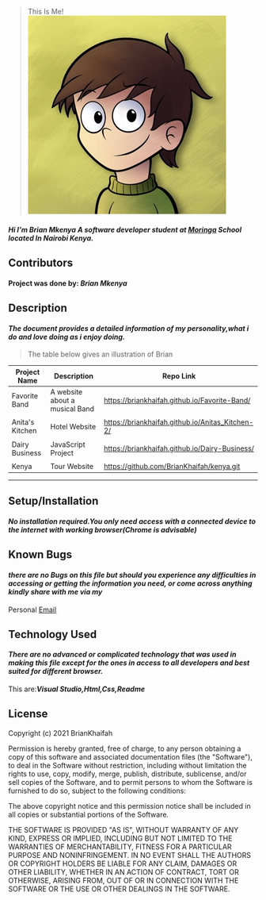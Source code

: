 <!-- Application Name -->

>This Is Me!
![Kenyan](img/Brian.jpg)

<!-- Description -->

#### _Hi I'm Brian Mkenya A software developer student at [Moringa](https://moringaschool.com) School located In Nairobi Kenya._
## **Contributors**
#### Project was done by:  ***_Brian Mkenya_***
## **Description**
#### _The document provides a detailed information of my personality,what i do and love doing as i enjoy doing._
 >The table below gives an illustration of Brian 



|Project Name  |Description | Repo Link|
|  --- |   ---|   ---|
|Favorite Band |A website about a musical Band   |https://briankhaifah.github.io/Favorite-Band/ |     
|   |  |      |      |     
|Anita's Kitchen   |Hotel Website   |https://briankhaifah.github.io/Anitas_Kitchen-2/ |
|   |  |      |      |
|Dairy Business   |JavaScript Project   |https://briankhaifah.github.io/Dairy-Business/ |
|   |  |      |      |  
|Kenya   |Tour Website   |https://github.com/BrianKhaifah/kenya.git |
---

## **Setup/Installation**
#### _No installation required.You only need access with a connected device to the internet with working browser(Chrome is advisable)_

## **Known Bugs**
#### _there are no Bugs on this file but should you experience any difficulties in accessing or getting the information you need, or come across anything kindly share with me via my_

Personal
[Email](brian.obuom@student.moringaschool.com)
## **Technology Used**
#### _There are no advanced or complicated technology that was used in making this file except for the ones in access to all developers and best suited for different browser._
This are:***_Visual Studio,Html,Css,Readme_***
       

## **License**


Copyright (c) 2021 BrianKhaifah

Permission is hereby granted, free of charge, to any person obtaining a copy of this software and associated documentation files (the "Software"), to deal in the Software without restriction, including without limitation the rights to use, copy, modify, merge, publish, distribute, sublicense, and/or sell copies of the Software, and to permit persons to whom the Software is furnished to do so, subject to the following conditions:

The above copyright notice and this permission notice shall be included in all copies or substantial portions of the Software.

THE SOFTWARE IS PROVIDED "AS IS", WITHOUT WARRANTY OF ANY KIND, EXPRESS OR IMPLIED, INCLUDING BUT NOT LIMITED TO THE WARRANTIES OF MERCHANTABILITY, FITNESS FOR A PARTICULAR PURPOSE AND NONINFRINGEMENT. IN NO EVENT SHALL THE AUTHORS OR COPYRIGHT HOLDERS BE LIABLE FOR ANY CLAIM, DAMAGES OR OTHER LIABILITY, WHETHER IN AN ACTION OF CONTRACT, TORT OR OTHERWISE, ARISING FROM, OUT OF OR IN CONNECTION WITH THE SOFTWARE OR THE USE OR OTHER DEALINGS IN THE SOFTWARE.



